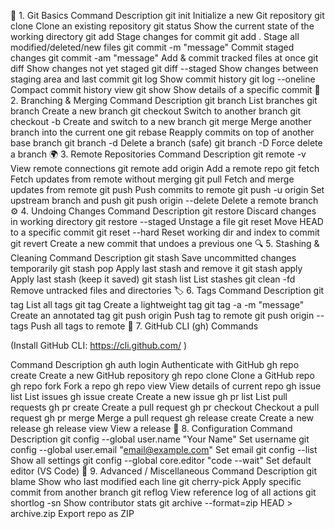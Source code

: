 🧠 1. Git Basics
Command	Description
git init	Initialize a new Git repository
git clone <url>	Clone an existing repository
git status	Show the current state of the working directory
git add <file>	Stage changes for commit
git add .	Stage all modified/deleted/new files
git commit -m "message"	Commit staged changes
git commit -am "message"	Add & commit tracked files at once
git diff	Show changes not yet staged
git diff --staged	Show changes between staging area and last commit
git log	Show commit history
git log --oneline	Compact commit history view
git show <commit>	Show details of a specific commit
🌿 2. Branching & Merging
Command	Description
git branch	List branches
git branch <name>	Create a new branch
git checkout <name>	Switch to another branch
git checkout -b <name>	Create and switch to a new branch
git merge <branch>	Merge another branch into the current one
git rebase <branch>	Reapply commits on top of another base branch
git branch -d <name>	Delete a branch (safe)
git branch -D <name>	Force delete a branch
🌍 3. Remote Repositories
Command	Description
git remote -v	View remote connections
git remote add origin <url>	Add a remote repo
git fetch	Fetch updates from remote without merging
git pull	Fetch and merge updates from remote
git push	Push commits to remote
git push -u origin <branch>	Set upstream branch and push
git push origin --delete <branch>	Delete a remote branch
⚙️ 4. Undoing Changes
Command	Description
git restore <file>	Discard changes in working directory
git restore --staged <file>	Unstage a file
git reset <commit>	Move HEAD to a specific commit
git reset --hard <commit>	Reset working dir and index to commit
git revert <commit>	Create a new commit that undoes a previous one
🔍 5. Stashing & Cleaning
Command	Description
git stash	Save uncommitted changes temporarily
git stash pop	Apply last stash and remove it
git stash apply	Apply last stash (keep it saved)
git stash list	List stashes
git clean -fd	Remove untracked files and directories
🏷️ 6. Tags
Command	Description
git tag	List all tags
git tag <name>	Create a lightweight tag
git tag -a <name> -m "message"	Create an annotated tag
git push origin <tag>	Push tag to remote
git push origin --tags	Push all tags to remote
🧩 7. GitHub CLI (gh) Commands

(Install GitHub CLI: https://cli.github.com/
)

Command	Description
gh auth login	Authenticate with GitHub
gh repo create	Create a new GitHub repository
gh repo clone <repo>	Clone a GitHub repo
gh repo fork <repo>	Fork a repo
gh repo view	View details of current repo
gh issue list	List issues
gh issue create	Create a new issue
gh pr list	List pull requests
gh pr create	Create a pull request
gh pr checkout <id>	Checkout a pull request
gh pr merge	Merge a pull request
gh release create <tag>	Create a new release
gh release view <tag>	View a release
🧰 8. Configuration
Command	Description
git config --global user.name "Your Name"	Set username
git config --global user.email "email@example.com"	Set email
git config --list	Show all settings
git config --global core.editor "code --wait"	Set default editor (VS Code)
💾 9. Advanced / Miscellaneous
Command	Description
git blame <file>	Show who last modified each line
git cherry-pick <commit>	Apply specific commit from another branch
git reflog	View reference log of all actions
git shortlog -sn	Show contributor stats
git archive --format=zip HEAD > archive.zip	Export repo as ZIP

